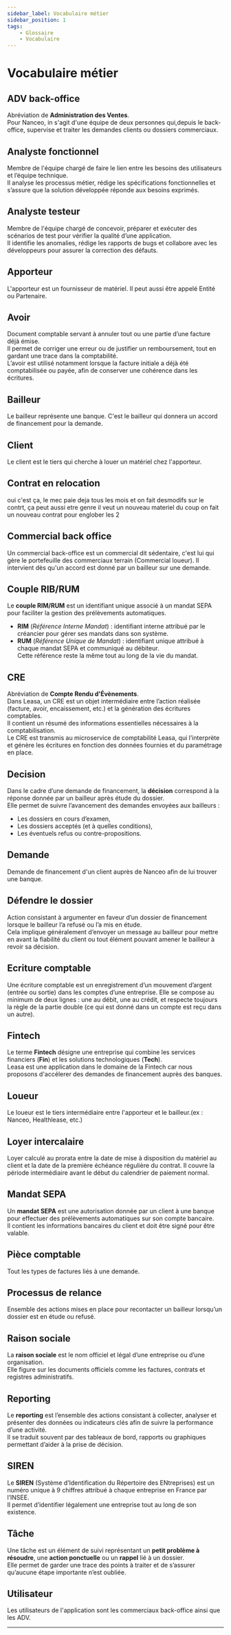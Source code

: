 ```yaml
---
sidebar_label: Vocabulaire métier
sidebar_position: 1
tags: 
    - Glossaire
    - Vocabulaire
---
```


# Vocabulaire métier

## ADV back-office

Abréviation de **Administration des Ventes**.  
Pour Nanceo, in s'agit d'une équipe de deux personnes qui,depuis le back-office, supervise et traiter les demandes clients ou dossiers commerciaux.

## Analyste fonctionnel

Membre de l'équipe chargé de faire le lien entre les besoins des utilisateurs et l’équipe technique.  
Il analyse les processus métier, rédige les spécifications fonctionnelles et s’assure que la solution développée réponde aux besoins exprimés.

## Analyste testeur

Membre de l'équipe chargé de concevoir, préparer et exécuter des scénarios de test pour vérifier la qualité d’une application.  
Il identifie les anomalies, rédige les rapports de bugs et collabore avec les développeurs pour assurer la correction des défauts. 

## Apporteur

L'apporteur est un fournisseur de matériel. Il peut aussi être appelé Entité ou Partenaire.

## Avoir

Document comptable servant à annuler tout ou une partie d’une facture déjà émise.  
Il permet de corriger une erreur ou de justifier un remboursement, tout en gardant une trace dans la comptabilité.  
L’avoir est utilisé notamment lorsque la facture initiale a déjà été comptabilisée ou payée, afin de conserver une cohérence dans les écritures.

## Bailleur

Le bailleur représente une banque. C'est le bailleur qui donnera un accord de financement pour la demande.

## Client

Le client est le tiers qui cherche à louer un matériel chez l'apporteur.

## Contrat en relocation

oui c'est ça, le mec paie deja tous les mois et on fait desmodifs sur le contrt,
ça peut aussi etre genre il veut un nouveau materiel du coup on fait un nouveau contrat pour englober les 2

## Commercial back office

Un commercial back-office est un commercial dit sédentaire, c'est lui qui gère le portefeuille des commerciaux terrain (Commercial loueur).
Il intervient dès qu'un accord est donné par un bailleur sur une demande.

## Couple RIB/RUM

Le **couple RIM/RUM** est un identifiant unique associé à un mandat SEPA pour faciliter la gestion des prélèvements automatiques.

- **RIM** (*Référence Interne Mandat*) : identifiant interne attribué par le créancier pour gérer ses mandats dans son système.
- **RUM** (*Référence Unique de Mandat*) : identifiant unique attribué à chaque mandat SEPA et communiqué au débiteur.  
  Cette référence reste la même tout au long de la vie du mandat.

## CRE

Abréviation de **Compte Rendu d'Évènements**.  
Dans Leasa, un CRE est un objet intermédiaire entre l’action réalisée (facture, avoir, encaissement, etc.) et la génération des écritures comptables.  
Il contient un résumé des informations essentielles nécessaires à la comptabilisation.  
Le CRE est transmis au microservice de comptabilité Leasa, qui l’interprète et génère les écritures en fonction des données fournies et du paramétrage en place.

## Decision

Dans le cadre d’une demande de financement, la **décision** correspond à la réponse donnée par un bailleur après étude du dossier.  
Elle permet de suivre l’avancement des demandes envoyées aux bailleurs : 

- Les dossiers en cours d’examen,  
- Les dossiers acceptés (et à quelles conditions),  
- Les éventuels refus ou contre-propositions.

## Demande

Demande de financement d'un client auprès de Nanceo afin de lui trouver une banque.

## Défendre le dossier

Action consistant à argumenter en faveur d’un dossier de financement lorsque le bailleur l’a refusé ou l’a mis en étude.  
Cela implique généralement d’envoyer un message au bailleur pour mettre en avant la fiabilité du client ou tout élément pouvant amener le bailleur à revoir sa décision.

## Ecriture comptable

Une écriture comptable est un enregistrement d’un mouvement d’argent (entrée ou sortie) dans les comptes d’une entreprise. Elle se compose au minimum de deux lignes : une au débit, une au crédit, et respecte toujours la règle de la partie double (ce qui est donné dans un compte est reçu dans un autre).

## Fintech

Le terme **Fintech** désigne une entreprise qui combine les services financiers (**Fin**) et les solutions technologiques (**Tech**).  
Leasa est une application dans le domaine de la Fintech car nous proposons d'accélerer des demandes de financement auprès des banques.

## Loueur

Le loueur est le tiers intermédiaire entre l'apporteur et le bailleur.(ex : Nanceo, Healthlease, etc.)

## Loyer intercalaire

Loyer calculé au prorata entre la date de mise à disposition du matériel au client et la date de la première échéance régulière du contrat.
Il couvre la période intermédiaire avant le début du calendrier de paiement normal.

## Mandat SEPA

Un **mandat SEPA** est une autorisation donnée par un client à une banque pour effectuer des prélèvements automatiques sur son compte bancaire.  
Il contient les informations bancaires du client et doit être signé pour être valable.

## Pièce comptable

Tout les types de factures liés à une demande.

## Processus de relance

Ensemble des actions mises en place pour recontacter un bailleur lorsqu’un dossier est en étude ou refusé.

## Raison sociale

La **raison sociale** est le nom officiel et légal d’une entreprise ou d’une organisation.  
Elle figure sur les documents officiels comme les factures, contrats et registres administratifs.

## Reporting

Le **reporting** est l’ensemble des actions consistant à collecter, analyser et présenter des données ou indicateurs clés afin de suivre la performance d’une activité.  
Il se traduit souvent par des tableaux de bord, rapports ou graphiques permettant d’aider à la prise de décision.

## SIREN

Le **SIREN** (Système d’Identification du Répertoire des ENtreprises) est un numéro unique à 9 chiffres attribué à chaque entreprise en France par l’INSEE.  
Il permet d’identifier légalement une entreprise tout au long de son existence.

## Tâche

Une tâche est un élément de suivi représentant un **petit problème à résoudre**, une **action ponctuelle** ou un **rappel** lié à un dossier.  
Elle permet de garder une trace des points à traiter et de s’assurer qu’aucune étape importante n’est oubliée.

## Utilisateur

Les utilisateurs de l'application sont les commerciaux back-office ainsi que les ADV.

---
